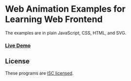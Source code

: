 # Web Animation Examples for Learning Web Frontend

The examples are in plain JavaScript, CSS, HTML, and SVG.

### [Live Demo](https://ericfortis.github.io/web-animations/)

## License
These programs are [ISC licensed](./LICENSE).
